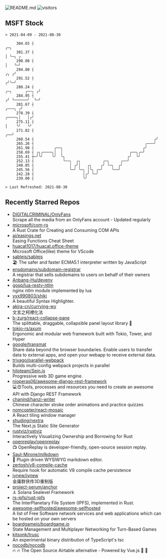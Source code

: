 ![README.md](https://github.com/Gerhut/Gerhut/workflows/README.md/badge.svg)
![visitors](https://visitors.vercel.app/Gerhut/Gerhut?token=8cf69d1f6813d272ef062726b6070c9be4ff72038cfe5a7ded7384a8da65d866)

## MSFT Stock

```
> 2021-04-09 - 2021-08-30

     304.65 ┤                                                                                            ╭─╮     
     301.37 ┤                                                                                            │ ╰─╮ ╭ 
     298.08 ┤                                                                                            │   ╰─╯ 
     294.80 ┤                                                                                        ╭╮ ╭╯       
     291.52 ┤                                                                                       ╭╯╰─╯        
     288.24 ┤                                                                        ╭─╮      ╭──╮ ╭╯            
     284.95 ┤                                                                       ╭╯ ╰──────╯  ╰─╯             
     281.67 ┤                                                                ╭───╮ ╭╯                            
     278.39 ┤                                                          ╭────╮│   │╭╯                             
     275.11 ┤                                                          │    ╰╯   ╰╯                              
     271.82 ┤                                                       ╭──╯                                         
     268.54 ┤                                                      ╭╯                                            
     265.26 ┤                                                  ╭───╯                                             
     261.98 ┤         ╭──╮                                    ╭╯                                                 
     258.69 ┤ ╭╮╭────╮│  │                              ╭──╮╭─╯                                                  
     255.41 ┼─╯╰╯    ╰╯  ╰╮                            ╭╯  ╰╯                                                    
     252.13 ┤             ╰──╮  ╭╮          ╭─╮     ╭──╯                                                         
     248.85 ┤                │ ╭╯│   ╭╮    ╭╯ ╰─╮  ╭╯                                                            
     245.56 ┤                ╰─╯ ╰─╮ │╰╮ ╭─╯    ╰──╯                                                             
     242.28 ┤                      │╭╯ ╰─╯                                                                       
     239.00 ┤                      ╰╯                                                                            

> Last Refreshed: 2021-08-30
```

## Recently Starred Repos

- [DIGITALCRIMINAL/OnlyFans](https://github.com/DIGITALCRIMINAL/OnlyFans)  
  Scrape all the media from an OnlyFans account - Updated regularly
- [microsoft/com-rs](https://github.com/microsoft/com-rs)  
  A Rust Crate for Creating and Consuming COM APIs
- [ai/easings.net](https://github.com/ai/easings.net)  
  Easing Functions Cheat Sheet
- [huacat1017/huacat.office-theme](https://github.com/huacat1017/huacat.office-theme)  
  Microsoft Office(like) theme for VScode
- [sablejs/sablejs](https://github.com/sablejs/sablejs)  
  🏖️ The safer and faster ECMA5.1 interpreter written by JavaScript
- [ensdomains/subdomain-registrar](https://github.com/ensdomains/subdomain-registrar)  
  A registrar that sells subdomains to users on behalf of their owners
- [Anbang-Hu/devenv](https://github.com/Anbang-Hu/devenv)  
- [gosp/lua-resty-ntlm](https://github.com/gosp/lua-resty-ntlm)  
  nginx ntlm module implemented by lua
- [yyx990803/shiki](https://github.com/yyx990803/shiki)  
  A beautiful Syntax Highlighter.
- [akira-cn/currying-wy](https://github.com/akira-cn/currying-wy)  
  文言之柯裡化法
- [b-zurg/react-collapse-pane](https://github.com/b-zurg/react-collapse-pane)  
  The splittable, draggable, collapsible panel layout library 🎉
- [tokio-rs/axum](https://github.com/tokio-rs/axum)  
  Ergonomic and modular web framework built with Tokio, Tower, and Hyper
- [google/transmat](https://github.com/google/transmat)  
  Share data beyond the browser boundaries. Enable users to transfer data to external apps, and open your webapp to receive external data.
- [trivago/parallel-webpack](https://github.com/trivago/parallel-webpack)  
  Builds multi-config webpack projects in parallel
- [hiloteam/Sein.js](https://github.com/hiloteam/Sein.js)  
  Progressive web 3D game engine.
- [nioperas06/awesome-django-rest-framework](https://github.com/nioperas06/awesome-django-rest-framework)  
   💻😍Tools, processes and resources you need to create an awesome API with Django REST Framework
- [chanind/hanzi-writer](https://github.com/chanind/hanzi-writer)  
  Chinese character stroke order animations and practice quizzes
- [nomcopter/react-mosaic](https://github.com/nomcopter/react-mosaic)  
  A React tiling window manager
- [shuding/nextra](https://github.com/shuding/nextra)  
  The Next.js Static Site Generator
- [rustviz/rustviz](https://github.com/rustviz/rustviz)  
  Interactively Visualizing Ownership and Borrowing for Rust
- [openreplay/openreplay](https://github.com/openreplay/openreplay)  
  :tv: OpenReplay is developer-friendly, open-source session replay.
- [Saul-Mirone/milkdown](https://github.com/Saul-Mirone/milkdown)  
  🍼 Plugin driven WYSIWYG  markdown editor.
- [zertosh/v8-compile-cache](https://github.com/zertosh/v8-compile-cache)  
  Require hook for automatic V8 compile cache persistence
- [jynew/jynew](https://github.com/jynew/jynew)  
  金庸群侠传3D重制版
- [project-serum/anchor](https://github.com/project-serum/anchor)  
  ⚓ Solana Sealevel Framework
- [rs-ipfs/rust-ipfs](https://github.com/rs-ipfs/rust-ipfs)  
  The InterPlanetary File System (IPFS), implemented in Rust.
- [awesome-selfhosted/awesome-selfhosted](https://github.com/awesome-selfhosted/awesome-selfhosted)  
  A list of Free Software network services and web applications which can be hosted on your own servers
- [boardgameio/boardgame.io](https://github.com/boardgameio/boardgame.io)  
  State Management and Multiplayer Networking for Turn-Based Games
- [kitsonk/trusc](https://github.com/kitsonk/trusc)  
  An experimental binary distribution of TypeScript's tsc
- [nocodb/nocodb](https://github.com/nocodb/nocodb)  
  🔥 🔥  The Open Source Airtable alternative  - Powered by Vue.js 🚀 🚀  
